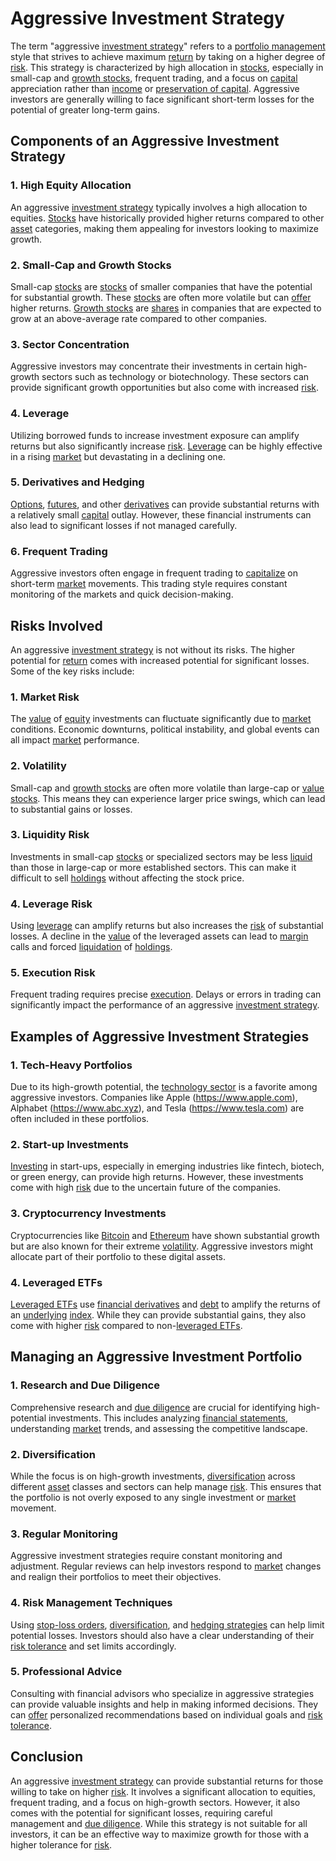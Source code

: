 # Aggressive Investment Strategy

The term "aggressive [investment strategy](../i/investment_strategy.md)" refers to a [portfolio management](../p/par.md) style that strives to achieve maximum [return](../r/return.md) by taking on a higher degree of [risk](../r/risk.md). This strategy is characterized by high allocation in [stocks](../s/stock.md), especially in small-cap and [growth stocks](../g/growth_stocks.md), frequent trading, and a focus on [capital](../c/capital.md) appreciation rather than [income](../i/income.md) or [preservation of capital](../p/preservation_of_capital.md). Aggressive investors are generally willing to face significant short-term losses for the potential of greater long-term gains.

## Components of an Aggressive Investment Strategy

### 1. **High Equity Allocation**
   An aggressive [investment strategy](../i/investment_strategy.md) typically involves a high allocation to equities. [Stocks](../s/stock.md) have historically provided higher returns compared to other [asset](../a/asset.md) categories, making them appealing for investors looking to maximize growth.

### 2. **Small-Cap and Growth Stocks**
   Small-cap [stocks](../s/stock.md) are [stocks](../s/stock.md) of smaller companies that have the potential for substantial growth. These [stocks](../s/stock.md) are often more volatile but can [offer](../o/offer.md) higher returns. [Growth stocks](../g/growth_stocks.md) are [shares](../s/shares.md) in companies that are expected to grow at an above-average rate compared to other companies.

### 3. **Sector Concentration**
   Aggressive investors may concentrate their investments in certain high-growth sectors such as technology or biotechnology. These sectors can provide significant growth opportunities but also come with increased [risk](../r/risk.md).

### 4. **Leverage**
   Utilizing borrowed funds to increase investment exposure can amplify returns but also significantly increase [risk](../r/risk.md). [Leverage](../l/leverage.md) can be highly effective in a rising [market](../m/market.md) but devastating in a declining one.

### 5. **Derivatives and Hedging**
   [Options](../o/options.md), [futures](../f/futures.md), and other [derivatives](../d/derivatives.md) can provide substantial returns with a relatively small [capital](../c/capital.md) outlay. However, these financial instruments can also lead to significant losses if not managed carefully.

### 6. **Frequent Trading**
   Aggressive investors often engage in frequent trading to [capitalize](../c/capitalize.md) on short-term [market](../m/market.md) movements. This trading style requires constant monitoring of the markets and quick decision-making.

## Risks Involved

An aggressive [investment strategy](../i/investment_strategy.md) is not without its risks. The higher potential for [return](../r/return.md) comes with increased potential for significant losses. Some of the key risks include:

### 1. **Market Risk**
   The [value](../v/value.md) of [equity](../e/equity.md) investments can fluctuate significantly due to [market](../m/market.md) conditions. Economic downturns, political instability, and global events can all impact [market](../m/market.md) performance.

### 2. **Volatility**
   Small-cap and [growth stocks](../g/growth_stocks.md) are often more volatile than large-cap or [value](../v/value.md) [stocks](../s/stock.md). This means they can experience larger price swings, which can lead to substantial gains or losses.

### 3. **Liquidity Risk**
   Investments in small-cap [stocks](../s/stock.md) or specialized sectors may be less [liquid](../l/liquid.md) than those in large-cap or more established sectors. This can make it difficult to sell [holdings](../h/holdings.md) without affecting the stock price.

### 4. **Leverage Risk**
   Using [leverage](../l/leverage.md) can amplify returns but also increases the [risk](../r/risk.md) of substantial losses. A decline in the [value](../v/value.md) of the leveraged assets can lead to [margin](../m/margin.md) calls and forced [liquidation](../l/liquidation.md) of [holdings](../h/holdings.md).

### 5. **Execution Risk**
   Frequent trading requires precise [execution](../e/execution.md). Delays or errors in trading can significantly impact the performance of an aggressive [investment strategy](../i/investment_strategy.md).

## Examples of Aggressive Investment Strategies

### 1. **Tech-Heavy Portfolios**
   Due to its high-growth potential, the [technology sector](../t/technology_sector.md) is a favorite among aggressive investors. Companies like Apple (https://www.apple.com), Alphabet (https://www.abc.xyz), and Tesla (https://www.tesla.com) are often included in these portfolios.

### 2. **Start-up Investments**
   [Investing](../i/investing.md) in start-ups, especially in emerging industries like fintech, biotech, or green energy, can provide high returns. However, these investments come with high [risk](../r/risk.md) due to the uncertain future of the companies.

### 3. **Cryptocurrency Investments**
   Cryptocurrencies like [Bitcoin](../b/bitcoin.md) and [Ethereum](../e/ethereum_.md) have shown substantial growth but are also known for their extreme [volatility](../v/volatility.md). Aggressive investors might allocate part of their portfolio to these digital assets.

### 4. **Leveraged ETFs**
   [Leveraged ETFs](../l/leveraged_etfs.md) use [financial derivatives](../f/financial_derivatives.md) and [debt](../d/debt.md) to amplify the returns of an [underlying](../u/underlying.md) [index](../i/index_instrument.md). While they can provide substantial gains, they also come with higher [risk](../r/risk.md) compared to non-[leveraged ETFs](../l/leveraged_etfs.md).

## Managing an Aggressive Investment Portfolio

### 1. **Research and Due Diligence**
   Comprehensive research and [due diligence](../d/due_diligence.md) are crucial for identifying high-potential investments. This includes analyzing [financial statements](../f/financial_statements.md), understanding [market](../m/market.md) trends, and assessing the competitive landscape.

### 2. **Diversification**
   While the focus is on high-growth investments, [diversification](../d/diversification.md) across different [asset](../a/asset.md) classes and sectors can help manage [risk](../r/risk.md). This ensures that the portfolio is not overly exposed to any single investment or [market](../m/market.md) movement.

### 3. **Regular Monitoring**
   Aggressive investment strategies require constant monitoring and adjustment. Regular reviews can help investors respond to [market](../m/market.md) changes and realign their portfolios to meet their objectives.

### 4. **Risk Management Techniques**
   Using [stop-loss orders](../s/stop-loss_orders.md), [diversification](../d/diversification.md), and [hedging strategies](../h/hedging_strategies.md) can help limit potential losses. Investors should also have a clear understanding of their [risk tolerance](../r/risk_tolerance.md) and set limits accordingly.

### 5. **Professional Advice**
   Consulting with financial advisors who specialize in aggressive strategies can provide valuable insights and help in making informed decisions. They can [offer](../o/offer.md) personalized recommendations based on individual goals and [risk tolerance](../r/risk_tolerance.md).

## Conclusion

An aggressive [investment strategy](../i/investment_strategy.md) can provide substantial returns for those willing to take on higher [risk](../r/risk.md). It involves a significant allocation to equities, frequent trading, and a focus on high-growth sectors. However, it also comes with the potential for significant losses, requiring careful management and [due diligence](../d/due_diligence.md). While this strategy is not suitable for all investors, it can be an effective way to maximize growth for those with a higher tolerance for [risk](../r/risk.md).
